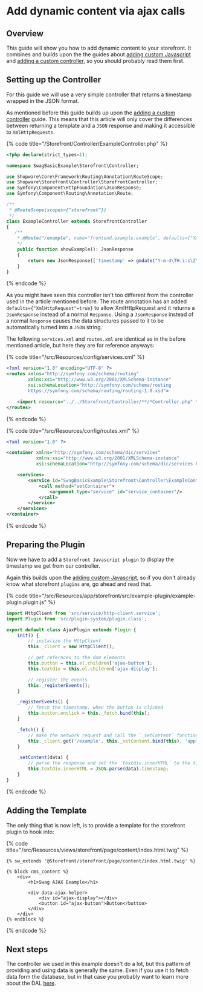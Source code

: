 # Add dynamic content via ajax calls

## Overview

This guide will show you how to add dynamic content to your storefront.
It combines and builds upon the the guides about [adding custom Javascript](./add-custom-javascript.md) and [adding a custom controller](./add-custom-controller.md), so you should probably read them first.

## Setting up the Controller

For this guide we will use a very simple controller that returns a timestamp wrapped in the JSON format.

As mentioned before this guide builds up upon the [adding a custom controller](./add-custom-controller.md) guide.
This means that this article will only cover the differences between returning a template and a `JSON` response and making it accessible to `XmlHttpRequests`.

{% code title="<plugin base>/Storefront/Controller/ExampleController.php" %}
```php
<?php declare(strict_types=1);

namespace SwagBasicExample\Storefront\Controller;

use Shopware\Core\Framework\Routing\Annotation\RouteScope;
use Shopware\Storefront\Controller\StorefrontController;
use Symfony\Component\HttpFoundation\JsonResponse;
use Symfony\Component\Routing\Annotation\Route;

/**
 * @RouteScope(scopes={"storefront"})
 */
class ExampleController extends StorefrontController
{
   /**
    * @Route("/example", name="frontend.example.example", defaults={"XmlHttpRequest"=true}, methods={"GET"})
    */
    public function showExample(): JsonResponse
    {
        return new JsonResponse(['timestamp' => gmdate("Y-m-d\TH:i:s\Z")]);
    }
}
```
{% endcode %}

As you might have seen this controller isn't too different from the controller used in the article mentioned before.
The route annotation has an added `defaults={"XmlHttpRequest"=true}` to allow XmlHttpRequest and it returns a `JsonResponse` instead of a normal `Response`.
Using a `JsonResponse` instead of a normal `Response` causes the data structures passed to it to be automatically turned into a `JSON` string.

The following `services.xml` and `routes.xml` are identical as in the before mentioned article, but here they are for reference anyways:

{% code title="<plugin root>/src/Resources/config/services.xml" %}
```xml
<?xml version="1.0" encoding="UTF-8" ?>
<routes xmlns="http://symfony.com/schema/routing"
        xmlns:xsi="http://www.w3.org/2001/XMLSchema-instance"
        xsi:schemaLocation="http://symfony.com/schema/routing
        https://symfony.com/schema/routing/routing-1.0.xsd">

    <import resource="../../Storefront/Controller/**/*Controller.php" type="annotation" />
</routes>
```
{% endcode %}

{% code title="<plugin root>/src/Resources/config/routes.xml" %}
```xml
<?xml version="1.0" ?>

<container xmlns="http://symfony.com/schema/dic/services" 
           xmlns:xsi="http://www.w3.org/2001/XMLSchema-instance"
           xsi:schemaLocation="http://symfony.com/schema/dic/services http://symfony.com/schema/dic/services/services-1.0.xsd">

    <services>
        <service id="SwagBasicExample\Storefront\Controller\ExampleController" public="true">
            <call method="setContainer">
                <argument type="service" id="service_container"/>
            </call>
        </service>
    </services>
</container>
```
{% endcode %}

## Preparing the Plugin

Now we have to add a `Storefront Javascript plugin` to display the timestamp we get from our controller.

Again this builds upon the [adding custom Javascript](./add-custom-javascript.md),
so if you don't already know what storefront `plugins` are, go ahead and read that.

{% code title="<plugin root>/src/Resources/app/storefront/src/example-plugin/example-plugin.plugin.js" %}
```javascript
import HttpClient from 'src/service/http-client.service';
import Plugin from 'src/plugin-system/plugin.class';

export default class AjaxPlugin extends Plugin {
    init() {
        // initalize the HttpClient
        this._client = new HttpClient();

        // get refernces to the dom elements
        this.button = this.el.children['ajax-button'];
        this.textdiv = this.el.children['ajax-display'];

        // register the events
        this._registerEvents();
    }

    _registerEvents() {
        // fetch the timestamp, when the button is clicked
        this.button.onclick = this._fetch.bind(this);
    }

    _fetch() {
        // make the network request and call the `_setContent` function as a callback
        this._client.get('/example', this._setContent.bind(this), 'application/json', true)
    }

    _setContent(data) {
        // parse the response and set the `textdiv.innerHTML` to the timestamp
        this.textdiv.innerHTML = JSON.parse(data).timestamp;
    }
}
```
{% endcode %}

## Adding the Template

The only thing that is now left, is to provide a template for the storefront plugin to hook into:

{% code title="<plugin root>/src/Resources/views/storefront/page/content/index.html.twig" %}
```twig
{% sw_extends '@Storefront/storefront/page/content/index.html.twig' %}

{% block cms_content %}
	<div>
		<h1>Swag AJAX Example</h1>

		<div data-ajax-helper>
			<div id="ajax-display"></div>
			<button id="ajax-button">Button</button>
		</div>
	</div>
{% endblock %}
```
{% endcode %}

## Next steps

The controller we used in this example doesn't do a lot, but this pattern of providing and using data is generally the same.
Even if you use it to fetch data form the database, but in that case you probably want to learn more about the DAL [here](../../../../concepts/framework/data-abstraction-layer.md).
